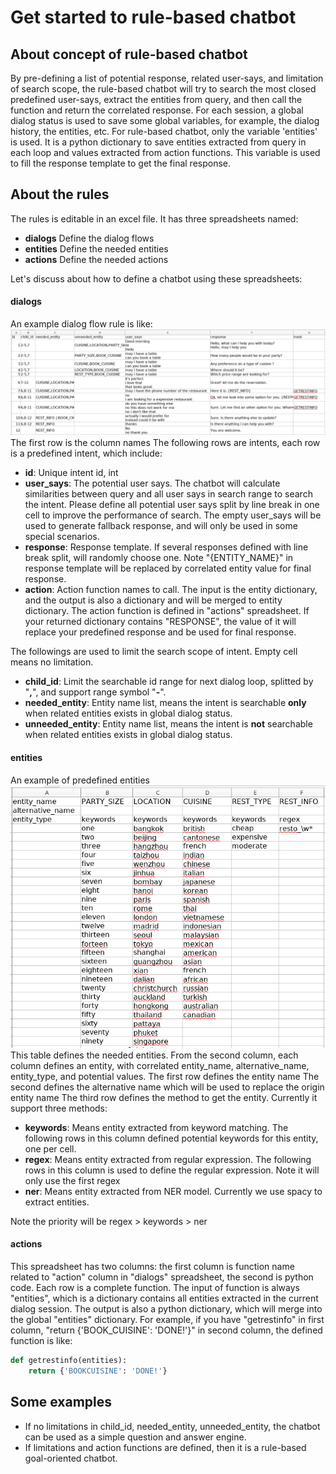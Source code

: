# Get started to rule-based chatbot 
## About concept of rule-based chatbot
By pre-defining a list of potential response, related user-says,  and limitation of search scope, the rule-based chatbot will try to search the most closed predefined user-says, extract the entities from query, and then call the function and return the correlated response. 
For each session, a global dialog status is used to save some global variables, for example, the dialog history, the entities, etc. For rule-based chatbot, only the variable 'entities' is used. It is a python dictionary to save entities extracted from query in each loop and values extracted from action functions. This variable is used to fill the response template to get the final response.
## About the rules
The rules is editable in an excel file. It has three spreadsheets named:

- **dialogs**
	Define the dialog flows
- **entities**
	Define the needed entities
- **actions**
    Define the needed actions
	
Let's discuss about how to define a chatbot using these spreadsheets:
#### dialogs
An example dialog flow rule is like:
![rule_dialogs](img/rule_dialogs.png) 
The first row is the column names
The following rows are intents, each row is a predefined intent, which include:

 - **id**: Unique intent id, int
 - **user_says**: The potential user says. The chatbot will calculate similarities between query and all user says in search range to search the intent. Please define all potential user says split by line break in one cell to improve the performance of search.  The empty user_says  will be used to generate fallback response, and will only be used in some special scenarios. 
 - **response**: Response template. If several responses defined with line break split, will randomly choose one. Note "{ENTITY_NAME}" in  response template will be replaced by correlated entity value for final response.
 - **action**: Action function names to call. The input is the entity dictionary, and the output is also a dictionary and will be merged to entity dictionary. The action function is defined in "actions" spreadsheet. If your returned dictionary contains "RESPONSE", the value of it will replace your predefined response and be used for final response. 
 
 The followings are used to limit the search scope of intent. Empty cell means no limitation.
 
 - **child_id**: Limit the searchable id range for next dialog loop, splitted by "**,**", and support range symbol "**-**". 
 - **needed_entity**: Entity name list, means the intent is searchable **only** when related entities exists in global dialog status.
 - **unneeded_entity**: Entity name list, means the intent is **not** searchable when related entities exists in global dialog status.

#### entities
An example of predefined entities
![rule_entities](img/rule_entities.png) 
This table defines the needed entities. From the second column, each column defines an entity, with correlated entity_name, alternative_name, entity_type, and potential values.
The first row defines the entity name
The second defines the alternative name which will be used to replace the origin entity name
The third row defines the method to get the entity. Currently it support three methods:

- **keywords**: Means entity extracted from keyword matching. The following rows in this column defined potential keywords for this entity, one per cell.
- **regex**: Means entity extracted from regular expression. The following rows in this column is used to define the regular expression. Note it will only use the first regex 
- **ner**: Means entity extracted from NER model. Currently we use spacy to extract entities.

Note the priority will be regex > keywords > ner

#### actions
This spreadsheet has two columns: the first column is function name related to "action" column in "dialogs" spreadsheet, the second is python code. Each row is a complete function. The input of function is always "entities", which is a dictionary contains all entities extracted in the current dialog session. The output is also a python dictionary, which will merge into the global "entities" dictionary.
For example,  if you have "getrestinfo" in first column, "return {'BOOK_CUISINE': 'DONE!'}" in second column, the defined function is like:
```python
def getrestinfo(entities):
    return {'BOOKCUISINE': 'DONE!'}
```

## Some examples
- If no limitations in child_id, needed_entity, unneeded_entity, the chatbot can be used as a simple question and answer engine. 
- If limitations and action functions are defined, then it is a rule-based goal-oriented chatbot.

